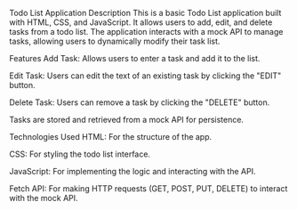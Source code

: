 Todo List Application
Description
This is a basic Todo List application built with HTML, CSS, and JavaScript. It allows users to add, edit, and delete tasks from a todo list. The application interacts with a mock API to manage tasks, allowing users to dynamically modify their task list.

Features
Add Task: Allows users to enter a task and add it to the list.

Edit Task: Users can edit the text of an existing task by clicking the "EDIT" button.

Delete Task: Users can remove a task by clicking the "DELETE" button.

Tasks are stored and retrieved from a mock API for persistence.

Technologies Used
HTML: For the structure of the app.

CSS: For styling the todo list interface.

JavaScript: For implementing the logic and interacting with the API.

Fetch API: For making HTTP requests (GET, POST, PUT, DELETE) to interact with the mock API.
